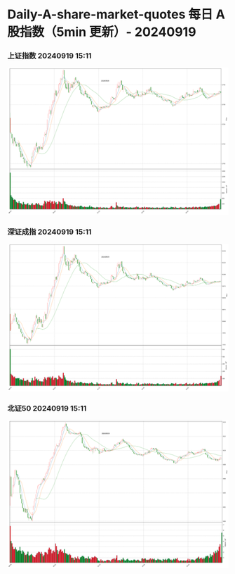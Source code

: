 
# Daily-A-share-market-quotes 每日 A 股指数（5min 更新）- 20240919

### 上证指数 20240919 15:11
![](./fig/2024/9/20240919-sh000001.png)

### 深证成指 20240919 15:11
![](./fig/2024/9/20240919-sz399001.png)

### 北证50 20240919 15:11
![](./fig/2024/9/20240919-bj899050.png)
